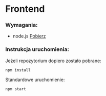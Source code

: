 # Frontend
### Wymagania:
* node.js [Pobierz](https://nodejs.org/dist/v10.15.3/node-v10.15.3-x64.msi)

### Instrukcja uruchomienia:
Jeżeli repozytorium dopiero zostało pobrane:

`npm install`

Standardowe uruchomienie:

`npm start`